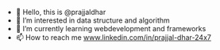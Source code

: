 - 👋 Hello, this is @prajjaldhar
- 👀 I’m interested in data structure and algorithm 
- 🌱 I’m currently learning webdevelopment and frameworks
- 📫 How to reach me www.linkedin.com/in/prajjal-dhar-24x7

